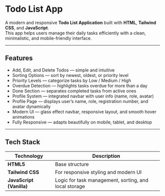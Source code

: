 # Todo List App

A modern and responsive **Todo List Application** built with **HTML**, **Tailwind CSS**, and **JavaScript**.  
This app helps users manage their daily tasks efficiently with a clean, minimalistic, and mobile-friendly interface.

---

## Features

- Add, Edit, and Delete Todos — simple and intuitive
- Sorting Options — sort by newest, oldest, or priority level
- Priority Levels — categorize tasks by Low / Medium / High
- Overdue Detection — highlights tasks overdue for more than a day
- Done Section — separates completed tasks from active ones
- Profile System — integrated navbar with user info (name, role, avatar)
- Profile Page — displays user’s name, role, registration number, and avatar dynamically
- Modern UI — glass effect navbar, responsive layout, and smooth hover animations
- Fully Responsive — adapts beautifully on mobile, tablet, and desktop

---

## Tech Stack

| Technology | Description |
|-------------|-------------|
| **HTML5** | Base structure |
| **Tailwind CSS** | For responsive styling and modern UI |
| **JavaScript (Vanilla)** | Logic for task management, sorting, and local storage |



